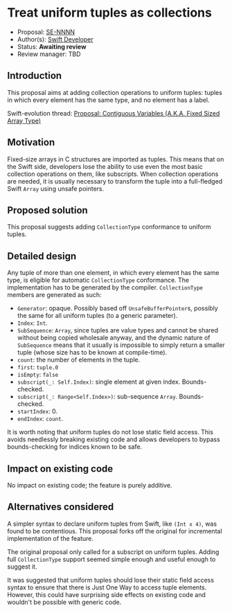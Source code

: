 # Treat uniform tuples as collections

* Proposal: [SE-NNNN](https://github.com/apple/swift-evolution/blob/master/proposals/NNNN-name.md)
* Author(s): [Swift Developer](https://github.com/swiftdev)
* Status: **Awaiting review**
* Review manager: TBD

## Introduction

This proposal aims at adding collection operations to uniform tuples: tuples in
which every element has the same type, and no element has a label.

Swift-evolution thread: [Proposal: Contiguous Variables (A.K.A. Fixed Sized Array Type)](https://lists.swift.org/pipermail/swift-evolution/Week-of-Mon-20160208/009520.html)

## Motivation

Fixed-size arrays in C structures are imported as tuples. This means that on the
Swift side, developers lose the ability to use even the most basic collection
operations on them, like subscripts. When collection operations are needed, it
is usually necessary to transform the tuple into a full-fledged Swift `Array`
using unsafe pointers.

## Proposed solution

This proposal suggests adding `CollectionType` conformance to uniform tuples.

## Detailed design

Any tuple of more than one element, in which every element has the same type,
is eligible for automatic `CollectionType` conformance. The implementation has
to be generated by the compiler. `CollectionType` members are generated as such:

* `Generator`: opaque. Possibly based off `UnsafeBufferPointer`s, possibly the
	same for all uniform tuples (to a generic parameter).
* `Index`: `Int`.
* `SubSequence`: `Array`, since tuples are value types and cannot be shared
	without being copied wholesale anyway, and the dynamic nature of
	`SubSequence` means that it usually is impossible to simply return a smaller
	tuple (whose size has to be known at compile-time).
* `count`: the number of elements in the tuple.
* `first`: `tuple.0`
* `isEmpty`: `false`
* `subscript(_: Self.Index)`: single element at given index. Bounds-checked.
* `subscript(_: Range<Self.Index>)`: sub-sequence `Array`. Bounds-checked.
* `startIndex`: 0.
* `endIndex`: `count`.

It is worth noting that uniform tuples do not lose static field access. This
avoids needlessly breaking existing code and allows developers to bypass
bounds-checking for indices known to be safe.

## Impact on existing code

No impact on existing code; the feature is purely additive.

## Alternatives considered

A simpler syntax to declare uniform tuples from Swift, like `(Int x 4)`, was
found to be contentious. This proposal forks off the original for incremental
implementation of the feature.

The original proposal only called for a subscript on uniform tuples. Adding full
`CollectionType` support seemed simple enough and useful enough to suggest it.

It was suggested that uniform tuples should lose their static field access
syntax to ensure that there is Just One Way to access tuple elements. However,
this could have surprising side effects on existing code and wouldn't be
possible with generic code.
